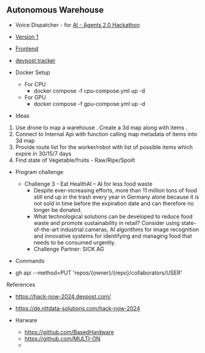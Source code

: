 ## Autonomous Warehouse

- Voice Dispatcher - for [AI - Agents 2.0 Hackathon](https://lu.ma/ai-agents-2.0)

- [Version 1](version-1.md)

- [Frontend](frontend/README.md)

- [devpost tracker](https://devpost.com/software/drishti-09zpyk)

- Docker Setup
  - For CPU
    - docker compose -f cpu-compose.yml up -d       
  - For GPU
    - docker compose -f gpu-compose.yml up -d      


- Ideas 

1. Use drone to map a warehouse . Create a 3d map along with items .
2. Connect to Internal Api with function calling map metadata of items into 3d map
3. Provide route list for the worker/robot with list of possible items which expire in 30/15/7 days 
4. Find state of Vegetable/fruits - Raw/Ripe/Spoilt 

- Program challenge 

  - Challenge 3 - Eat HealthAI – AI for less food waste
    - Despite ever-increasing efforts, more than 11 million tons of food still end up in the trash every year in Germany alone because it is not sold in time before the expiration date and can therefore no longer be donated.
    - What technological solutions can be developed to reduce food waste and promote sustainability in retail? Consider using state-of-the-art industrial cameras, AI algorithms for image recognition and innovative systems for identifying and managing food that needs to be consumed urgently.
    - Challenge Partner: SICK AG


- Commands
 - gh api --method=PUT 'repos/{owner}/{repo}/collaborators/USER'

References 

- https://hack-now-2024.devpost.com/
- https://de.nttdata-solutions.com/hack-now-2024

- Harware
  - https://github.com/BasedHardware
  - https://github.com/MULTI-ON
  - 